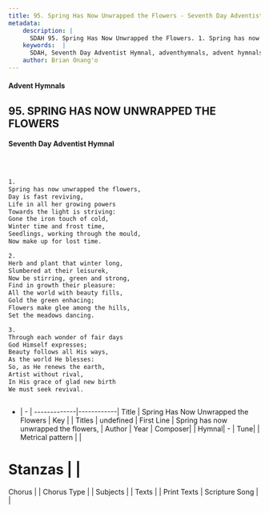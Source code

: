 ```yaml
---
title: 95. Spring Has Now Unwrapped the Flowers - Seventh Day Adventist Hymnal
metadata:
    description: |
      SDAH 95. Spring Has Now Unwrapped the Flowers. 1. Spring has now unwrapped the flowers, Day is fast reviving, Life in all her growing powers Towards the light is striving: Gone the iron touch of cold, Winter time and frost time, Seedlings, working through the mould, Now make up for lost time.
    keywords:  |
      SDAH, Seventh Day Adventist Hymnal, adventhymnals, advent hymnals, Spring Has Now Unwrapped the Flowers, Spring has now unwrapped the flowers, 
    author: Brian Onang'o
---
```


#### Advent Hymnals
## 95. SPRING HAS NOW UNWRAPPED THE FLOWERS
#### Seventh Day Adventist Hymnal

```txt



1.
Spring has now unwrapped the flowers,
Day is fast reviving,
Life in all her growing powers
Towards the light is striving:
Gone the iron touch of cold,
Winter time and frost time,
Seedlings, working through the mould,
Now make up for lost time.

2.
Herb and plant that winter long,
Slumbered at their leisurek,
Now be stirring, green and strong,
Find in growth their pleasure:
All the world with beauty fills,
Gold the green enhacing;
Flowers make glee among the hills,
Set the meadows dancing.

3.
Through each wonder of fair days
God Himself expresses;
Beauty follows all His ways,
As the world He blesses:
So, as He renews the earth,
Artist without rival,
In His grace of glad new birth
We must seek revival.



```

- |   -  |
-------------|------------|
Title | Spring Has Now Unwrapped the Flowers |
Key |  |
Titles | undefined |
First Line | Spring has now unwrapped the flowers, |
Author | 
Year | 
Composer|  |
Hymnal|  - |
Tune|  |
Metrical pattern | |
# Stanzas |  |
Chorus |  |
Chorus Type |  |
Subjects |  |
Texts |  |
Print Texts | 
Scripture Song |  |
  
